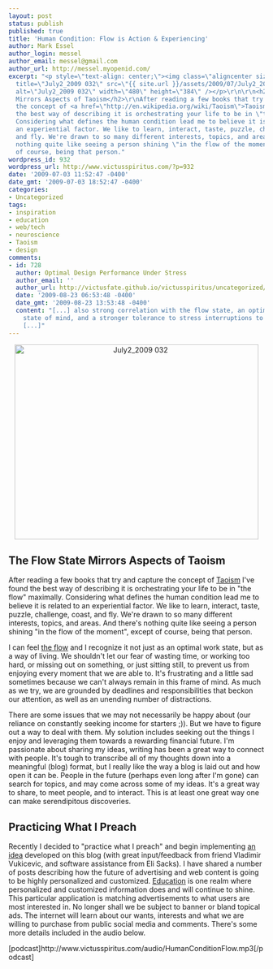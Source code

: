 ```yaml
---
layout: post
status: publish
published: true
title: 'Human Condition: Flow is Action & Experiencing'
author: Mark Essel
author_login: messel
author_email: messel@gmail.com
author_url: http://messel.myopenid.com/
excerpt: "<p style=\"text-align: center;\"><img class=\"aligncenter size-full wp-image-934\"
  title=\"July2_2009 032\" src=\"{{ site.url }}/assets/2009/07/July2_2009-032.JPG\"
  alt=\"July2_2009 032\" width=\"480\" height=\"384\" /></p>\r\n\r\n<h2>The Flow State
  Mirrors Aspects of Taoism</h2>\r\nAfter reading a few books that try and capture
  the concept of <a href=\"http://en.wikipedia.org/wiki/Taoism\">Taoism</a> I've found
  the best way of describing it is orchestrating your life to be in \"the flow\" maximally.
  Considering what defines the human condition lead me to believe it is related to
  an experiential factor. We like to learn, interact, taste, puzzle, challenge, coast,
  and fly. We're drawn to so many different interests, topics, and areas. And there's
  nothing quite like seeing a person shining \"in the flow of the moment\", except
  of course, being that person."
wordpress_id: 932
wordpress_url: http://www.victusspiritus.com/?p=932
date: '2009-07-03 11:52:47 -0400'
date_gmt: '2009-07-03 18:52:47 -0400'
categories:
- Uncategorized
tags:
- inspiration
- education
- web/tech
- neuroscience
- Taoism
- design
comments:
- id: 728
  author: Optimal Design Performance Under Stress
  author_email: ''
  author_url: http://victusfate.github.io/victusspiritus/uncategorized/2009/08/22/optimal-design-performance-under-stress/
  date: '2009-08-23 06:53:48 -0400'
  date_gmt: '2009-08-23 13:53:48 -0400'
  content: "[...] also strong correlation with the flow state, an optimal working
    state of mind, and a stronger tolerance to stress interruptions to JT. In the
    [...]"
---
```

<p style="text-align: center;"><img class="aligncenter size-full wp-image-934" title="July2_2009 032" src="{{ site.url }}/assets/2009/07/July2_2009-032.JPG" alt="July2_2009 032" width="480" height="384" /></p>
<h2>The Flow State Mirrors Aspects of Taoism</h2>
<p>After reading a few books that try and capture the concept of <a href="http://en.wikipedia.org/wiki/Taoism">Taoism</a> I've found the best way of describing it is orchestrating your life to be in "the flow" maximally. Considering what defines the human condition lead me to believe it is related to an experiential factor. We like to learn, interact, taste, puzzle, challenge, coast, and fly. We're drawn to so many different interests, topics, and areas. And there's nothing quite like seeing a person shining "in the flow of the moment", except of course, being that person.<a id="more"></a><a id="more-932"></a></p>
<p>I can feel <a href="http://victusfate.github.io/victusspiritus/uncategorized/2009/06/05/seek-the-flow-state-to-maximize-satisfaction-and-productivity/">the flow</a> and I recognize it not just as an optimal work state, but as a way of living. We shouldn't let our fear of wasting time, or working too hard, or missing out on something, or just sitting still, to prevent us from enjoying every moment that we are able to. It's frustrating and a little sad sometimes because we can't always remain in this frame of mind. As much as we try, we are grounded by deadlines and responsibilities that beckon our attention, as well as an unending number of distractions.</p>
<p>There are some issues that we may not necessarily be happy about (our reliance on constantly seeking income for starters ;)). But we have to figure out a way to deal with them. My solution includes seeking out the things I enjoy and leveraging them towards a rewarding financial future. I'm passionate about sharing my ideas, writing has been a great way to connect with people. It's tough to transcribe all of my thoughts down into a meaningful (blog) format, but I really like the way a blog is laid out and how open it can be. People in the future (perhaps even long after I'm gone) can search for topics, and may come across some of my ideas. It's a great way to share, to meet people, and to interact. This is at least one great way one can make serendipitous discoveries.</p>
<h2>Practicing What I Preach</h2>
<p>Recently I decided to "practice what I preach" and begin implementing <a href="http://victusfate.github.io/victusspiritus/uncategorized/2009/06/23/notional-framework-for-monetization-web2010/">an idea</a> developed on this blog (with great input/feedback from friend Vladimir Vukicevic, and software assistance from Eli Sacks). I have shared a number of posts describing how the future of advertising and web content is going to be highly personalized and customized. <a href="http://www.unionsquareventures.com/2009/03/hacking_educati.html">Education</a> is one realm where personalized and customized information does and will continue to shine. This particular application is matching advertisements to what users are most interested in. No longer shall we be subject to banner or bland topical ads. The internet will learn about our wants, interests and what we are willing to purchase from public social media and comments. There's some more details included in the audio below.</p>
<p>[podcast]http://www.victusspiritus.com/audio/HumanConditionFlow.mp3[/podcast]</p>
<h6 class="zemanta-related-title" style="font-size: 1em;"><span style="font-weight: normal;"><br />
<strong><br />
</strong></span></h6>

